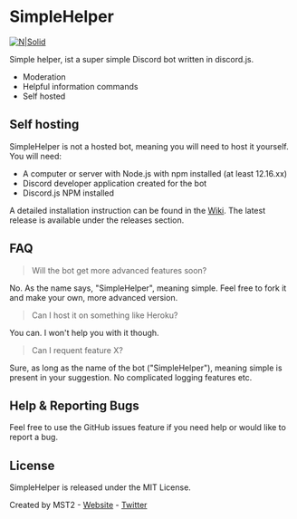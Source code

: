# SimpleHelper

[![N|Solid](https://cdn.xyntac.host/static/content/bg-img/simplehelper.png)]()


Simple helper, ist a super simple Discord bot written in discord.js.

  - Moderation
  - Helpful information commands
  - Self hosted

## Self hosting

SimpleHelper is not a hosted bot, meaning you will need to host it yourself. You will need:
  - A computer or server with Node.js with npm installed (at least 12.16.xx)
  - Discord developer application created for the bot
  - Discord.js NPM installed

A detailed installation instruction can be found in the [Wiki](https://github.com/MST-2/simplehelper/wiki).
The latest release is available under the releases section. 

## FAQ

> Will the bot get more advanced features soon?

No. As the name says, "SimpleHelper", meaning simple. Feel free to fork it and make your own, more advanced version.

> Can I host it on something like Heroku?

You can. I won't help you with it though.

> Can I requent feature X?

Sure, as long as the name of the bot ("SimpleHelper"), meaning simple is present in your suggestion. No complicated logging features etc.



## Help & Reporting Bugs

Feel free to use the GitHub issues feature if you need help or would like to report a bug.



## License

SimpleHelper is released under the MIT License.


Created by MST2 - [Website](https://mst2.me) - [Twitter](https://twitter.com/MST2IsARobot) 

